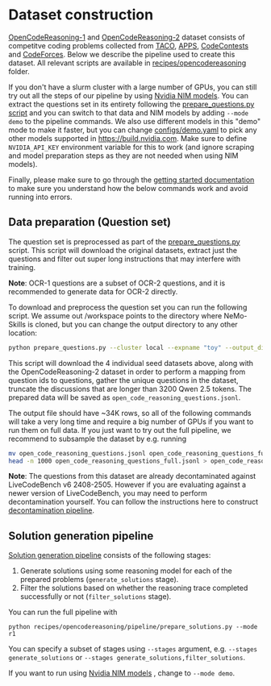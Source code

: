 # Dataset construction

[OpenCodeReasoning-1](https://huggingface.co/datasets/nvidia/OpenCodeReasoning) and [OpenCodeReasoning-2](https://huggingface.co/datasets/nvidia/OpenCodeReasoning-2)  dataset consists of competitve coding problems collected from [TACO](https://huggingface.co/datasets/BAAI/TACO), [APPS](https://huggingface.co/datasets/codeparrot/apps), [CodeContests](https://huggingface.co/datasets/deepmind/code_contests) and [CodeForces](https://huggingface.co/datasets/open-r1/codeforces). Below we describe the pipeline used to create this dataset. All relevant scripts are available in
[recipes/opencodereasoning](https://github.com/NVIDIA-NeMo/Skills/tree/main/recipes/opencodereasoning) folder.

If you don't have a slurm cluster with a large number of GPUs,
you can still try out all the steps of our pipeline by using [Nvidia NIM models](https://build.nvidia.com/). You can extract the questions set in its entirety following the [prepare_questions.py script](https://github.com/NVIDIA-NeMo/Skills/tree/main/recipes/opencodereasoning/pipeline/prepare_questions.py) and you can
switch to that data and NIM models by adding `--mode demo` to the pipeline commands. We also use different models
in this "demo" mode to make it faster, but you can change [configs/demo.yaml](https://github.com/NVIDIA-NeMo/Skills/tree/main/recipes/opencodereasoning/configs/demo.yaml) to pick
any other models supported in https://build.nvidia.com. Make sure to define `NVIDIA_API_KEY` environment variable for this to work
(and ignore scraping and model preparation steps as they are not needed when using NIM models).

Finally, please make sure to go through the
[getting started documentation](../../basics/index.md) to make sure you understand how the below commands
work and avoid running into errors.


## Data preparation (Question set)

The question set is preprocessed as part of the [prepare_questions.py](https://github.com/NVIDIA-NeMo/Skills/tree/main/recipes/opencodereasoning/pipeline/prepare_questions.py) script. This script will download the original datasets, extract just the questions and filter out super long instructions that may interfere with training.

**Note**: OCR-1 questions are a subset of OCR-2 questions, and it is recommended to generate data for OCR-2 directly.

To download and preprocess the question set you can run the following script. We assume out /workspace points to the directory where NeMo-Skills is cloned, but you can change the output directory to any other location:

```bash
python prepare_questions.py --cluster local --expname "toy" --output_dir "/workspace/recipes/opencodereasoning/data/"
```

This script will download the 4 individual seed datasets above, along with the OpenCodeReasoning-2 dataset in order to perform a mapping from question ids to questions, gather the unique questions in the dataset, truncate the discussions that are longer than 3200 Qwen 2.5 tokens. The prepared data will be saved as `open_code_reasoning_questions.jsonl`.

The output file should have ~34K rows, so all of the following commands will take a very long time and require a big
number of GPUs if you want to run them on full data. If you just want to try out the full pipeline, we recommend to subsample
the dataset by e.g. running

```bash
mv open_code_reasoning_questions.jsonl open_code_reasoning_questions_full.jsonl
head -n 1000 open_code_reasoning_questions_full.jsonl > open_code_reasoning_questions.jsonl
```

**Note**: The questions from this dataset are already decontaminated against LiveCodeBench v6 2408-2505. However if you are evaluating against a newer version of LiveCodeBench, you may need to perform decontamination yourself. You can follow the instructions here to construct [decontamination pipeline](https://nvidia-nemo.github.io/Skills/pipelines/decontamination/).

## Solution generation pipeline

[Solution generation pipeline](https://github.com/NVIDIA-NeMo/Skills/tree/main/recipes/opencodereasoning/pipeline/prepare_solutions.py)
consists of the following stages:

1. Generate solutions using some reasoning model for each of the prepared problems (`generate_solutions` stage).
2. Filter the solutions based on whether the reasoning trace completed successfully or not (`filter_solutions` stage).

You can run the full pipeline with

```
python recipes/opencodereasoning/pipeline/prepare_solutions.py --mode r1
```

You can specify a subset of stages using `--stages` argument, e.g. `--stages generate_solutions` or `--stages generate_solutions,filter_solutions`.

If you want to run using [Nvidia NIM models](https://build.nvidia.com/models) , change to `--mode demo`.

